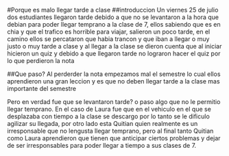 #Porque es malo llegar tarde a clase
##introduccion
Un viernes 25 de julio dos estudiantes llegaron tarde debido a que no se levantaron a la hora que debian para poder llegar temprano a la clase de 7, ellos sabiendo que es en chia y que el trafico es horrible para viajar, salieron un poco tarde, en el camino ellos se percataron que habia trancon y que iban a llegar o muy justo o muy tarde a clase y al llegar a la clase se dieron cuenta que al iniciar hicieron un quiz y debido a que llegaron tarde no lograron hacer el quiz por lo que perdieron la nota 

##Que paso?
Al perderder la nota empezamos mal el semestre lo cual ellos aprendieron una gran leccion y es que no deben llegar tarde a la clase mas importante del semestre 

Pero en verdad fue que se levantaron tarde? o paso algo que no le permitio llegar temprano. En el caso de Laura fue que en el vehiculo en el que se desplazaba con tiempo a la clase se descargo por lo tanto se le dificulo agilizar su llegada, por otro lado esta Quitian quien realmente es un irresponsable que no lengusta llegar temprano, pero al final tanto Quitian como Laura aprendieron que tienen que anticipar ciertos problemas y dejar de ser irresponsables para poder llegar a tiempo a sus clases de 7.
